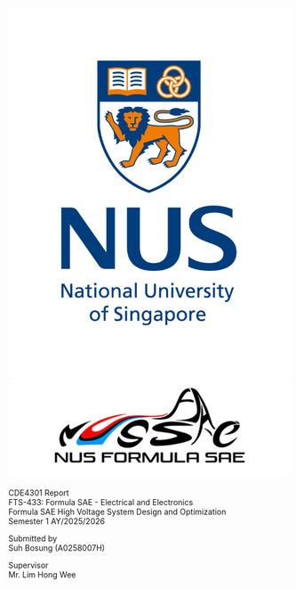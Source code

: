 <img src='./Figures/NUS_logo_full-vertical.jpg'>  

<img src='./Figures/NUS Formula SAE Logo.png'>  

CDE4301 Report  
FTS-433: Formula SAE - Electrical and Electronics  
Formula SAE High Voltage System Design and Optimization  
Semester 1 AY/2025/2026

Submitted by  
Suh Bosung (A0258007H)  

Supervisor  
Mr. Lim Hong Wee